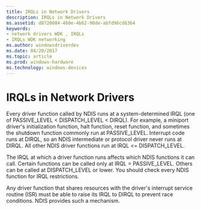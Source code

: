 ```yaml
---
title: IRQLs in Network Drivers
description: IRQLs in Network Drivers
ms.assetid: d8720084-460e-4b62-90de-abfd96cd6364
keywords:
- network drivers WDK , IRQLs
- IRQLs WDK networking
ms.author: windowsdriverdev
ms.date: 04/20/2017
ms.topic: article
ms.prod: windows-hardware
ms.technology: windows-devices
---
```


# IRQLs in Network Drivers





Every driver function called by NDIS runs at a system-determined IRQL (one of PASSIVE\_LEVEL &lt; DISPATCH\_LEVEL &lt; DIRQL). For example, a miniport driver's initialization function, halt function, reset function, and sometimes the shutdown function commonly run at PASSIVE\_LEVEL. Interrupt code runs at DIRQL, so an NDIS intermediate or protocol driver never runs at DIRQL. All other NDIS driver functions run at IRQL &lt;= DISPATCH\_LEVEL.

The IRQL at which a driver function runs affects which NDIS functions it can call. Certain functions can be called only at IRQL = PASSIVE\_LEVEL. Others can be called at DISPATCH\_LEVEL or lower. You should check every NDIS function for IRQL restrictions.

Any driver function that shares resources with the driver's interrupt service routine (ISR) must be able to raise its IRQL to DIRQL to prevent race conditions. NDIS provides such a mechanism.

 

 





